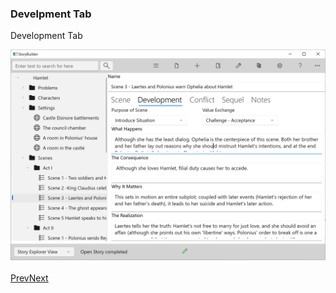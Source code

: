 ### Develpment Tab ###
Development Tab <br/>

![](Scene-Development-Tab.png)
 <br/>
 <br/>
[Prev](Scene_Tab.md)[Next](Conflict_Tab.md) <br/>
